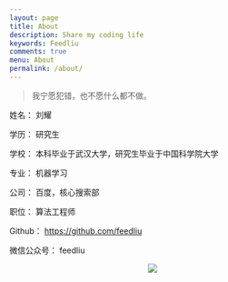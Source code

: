 ```yaml
---
layout: page
title: About
description: Share my coding life
keywords: Feedliu
comments: true
menu: About
permalink: /about/
---
```


>我宁愿犯错，也不愿什么都不做。

姓名： 刘耀

学历： 研究生

学校： 本科毕业于武汉大学，研究生毕业于中国科学院大学

专业： 机器学习

公司： 百度，核心搜索部

职位： 算法工程师

Github： https://github.com/feedliu

微信公众号： feedliu

<div style="text-align:center"><img src ="https://raw.githubusercontent.com/feedliu/feedliu.github.io/master/images/pages/qrcode.bmp" /></div>
